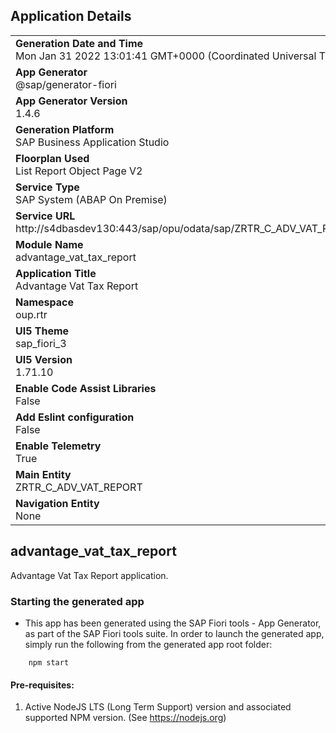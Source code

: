 ## Application Details
|               |
| ------------- |
|**Generation Date and Time**<br>Mon Jan 31 2022 13:01:41 GMT+0000 (Coordinated Universal Time)|
|**App Generator**<br>@sap/generator-fiori|
|**App Generator Version**<br>1.4.6|
|**Generation Platform**<br>SAP Business Application Studio|
|**Floorplan Used**<br>List Report Object Page V2|
|**Service Type**<br>SAP System (ABAP On Premise)|
|**Service URL**<br>http://s4dbasdev130:443/sap/opu/odata/sap/ZRTR_C_ADV_VAT_REPORT_CDS/
|**Module Name**<br>advantage_vat_tax_report|
|**Application Title**<br>Advantage Vat Tax Report|
|**Namespace**<br>oup.rtr|
|**UI5 Theme**<br>sap_fiori_3|
|**UI5 Version**<br>1.71.10|
|**Enable Code Assist Libraries**<br>False|
|**Add Eslint configuration**<br>False|
|**Enable Telemetry**<br>True|
|**Main Entity**<br>ZRTR_C_ADV_VAT_REPORT|
|**Navigation Entity**<br>None|

## advantage_vat_tax_report

Advantage Vat Tax Report application.

### Starting the generated app

-   This app has been generated using the SAP Fiori tools - App Generator, as part of the SAP Fiori tools suite.  In order to launch the generated app, simply run the following from the generated app root folder:

```
    npm start
```

#### Pre-requisites:

1. Active NodeJS LTS (Long Term Support) version and associated supported NPM version.  (See https://nodejs.org)


